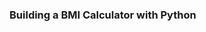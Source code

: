 ### Building a BMI Calculator with Python
[RESOUCE]:(https://youtu.be/ey1VNjU0YbM)

[MY CODE]: (https://github.com/lvbaotram/ProjectPythonYtb/blob/d11753a90ede48751a61c9481de3278a6b2b4361/BMI-Calcucator.py)
